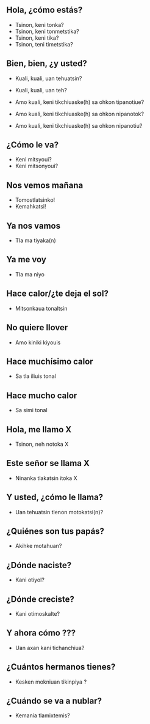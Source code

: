 

## Hola, ¿cómo estás?

* Tsinon, keni tonka?
* Tsinon, keni tonmetstika?
* Tsinon, keni tika?
* Tsinon, teni timetstika?


## Bien, bien, ¿y usted?

* Kuali, kuali, uan tehuatsin?
* Kuali, kuali, uan teh?

* Amo kuali, keni tikchiuaske(h) sa ohkon tipanotiue?
* Amo kuali, keni tikchiuaske(h) sa ohkon nipanotok?
* Amo kuali, keni tikchiuaske(h) sa ohkon nipanotiu?

## ¿Cómo le va?

* Keni mitsyoui?
* Keni mitsonyoui?

## Nos vemos mañana

* Tomostlatsinko!
* Kemahkatsi!

## Ya nos vamos 

* Tla ma tiyaka(n)

## Ya me voy

* Tla ma niyo

## Hace calor/¿te deja el sol?

* Mitsonkaua tonaltsin

## No quiere llover 

* Amo kiniki kiyouis

## Hace muchísimo calor 

* Sa tla iliuis tonal 

## Hace mucho calor 

* Sa simi tonal 

## Hola, me llamo X 

* Tsinon, neh notoka X 

## Este señor se llama X 

* Ninanka tlakatsin itoka X 

## Y usted, ¿cómo le llama?

* Uan tehuatsin tlenon motokatsi(n)?

## ¿Quiénes son tus papás?

* Akihke motahuan?

## ¿Dónde naciste? 

* Kani otiyol?

## ¿Dónde creciste?

* Kani otimoskalte?

## Y ahora cómo ???

* Uan axan kani tichanchiua?

## ¿Cuántos hermanos tienes?

* Kesken mokniuan tikinpiya ?

## ¿Cuándo se va a nublar?

* Kemania tlamixtemis?
